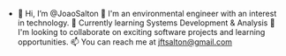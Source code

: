 - 👋 Hi, I’m @JoaoSalton
👀 I'm an environmental engineer with an interest in technology.
🌱 Currently learning Systems Development & Analysis
💞️ I'm looking to collaborate on exciting software projects and learning opportunities.
📫 You can reach me at jftsalton@gmail.com

<!---
JoaoSalton/JoaoSalton is a ✨ special ✨ repository because its `README.md` (this file) appears on your GitHub profile.
You can click the Preview link to take a look at your changes.
--->

